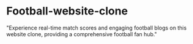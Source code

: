 # Football-website-clone
"Experience real-time match scores and engaging football blogs on this website clone, providing a comprehensive football fan hub."
